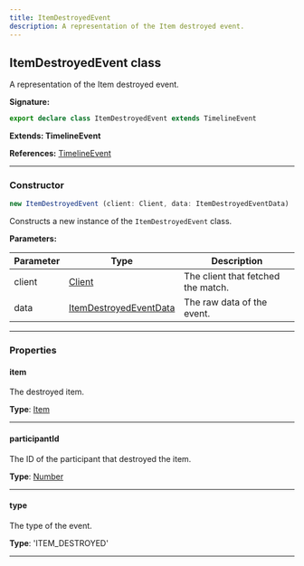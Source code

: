 ```yaml
---
title: ItemDestroyedEvent
description: A representation of the Item destroyed event.
---
```


## ItemDestroyedEvent class

A representation of the Item destroyed event.

**Signature:**

```ts
export declare class ItemDestroyedEvent extends TimelineEvent 
```

**Extends: TimelineEvent**

**References:** [TimelineEvent](/api/TimelineEvent.md)

---

### Constructor

```ts
new ItemDestroyedEvent (client: Client, data: ItemDestroyedEventData)
```

Constructs a new instance of the `ItemDestroyedEvent` class.

**Parameters:**

| Parameter | Type | Description |
| --------- | ---- | ----------- |
| client | [Client](/api/Client.md) | The client that fetched the match. |
| data | [ItemDestroyedEventData](/api/ItemDestroyedEventData.md) | The raw data of the event. |
---

### Properties

#### item

The destroyed item.



**Type**: [Item](/api/Item.md)

---

#### participantId

The ID of the participant that destroyed the item.



**Type**: [Number](https://developer.mozilla.org/en-US/docs/Web/JavaScript/Reference/Global_Objects/Number)

---

#### type

The type of the event.



**Type**: 'ITEM_DESTROYED'

---

